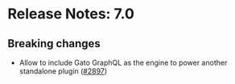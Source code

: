 # Release Notes: 7.0

## Breaking changes

- Allow to include Gato GraphQL as the engine to power another standalone plugin ([#2897](https://github.com/GatoGraphQL/GatoGraphQL/pull/2897))

<!-- ## Improvements

## Fixed -->

